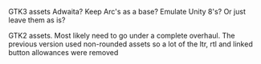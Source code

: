GTK3 assets
Adwaita? Keep Arc's as a base? Emulate Unity 8's? Or just leave them as is?

GTK2 assets.
Most likely need to go under a complete overhaul. The previous version used non-rounded assets so a lot of the ltr, rtl and linked button allowances were removed
